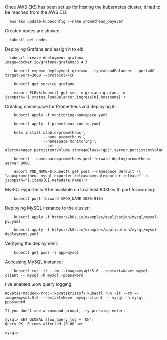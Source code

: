 Once AWS EKS has been set up for hosting the kubernetes cluster, it had to be reached from the AWS CLI:

```shell
  aws eks update-kubeconfig --name prometheus_payever
```

Created nodes are shown:

```shell
  kubectl get nodes
```

Deploying Grafana and assign it to elb:

```shell
  kubectl create deployment grafana --image=docker.io/grafana/grafana:5.4.3
```

```shell
    kubectl expose deployment grafana --type=LoadBalancer --port=80 --target-port=3000 --protocol=TCP
```

```shell
    kubectl get service grafana
```

```shell
    export ELB=$(kubectl get svc -n grafana grafana -o jsonpath='{.status.loadBalancer.ingress[0].hostname}')
```

Creating namespace for Prometheus and deploying it:


```shell
    kubectl apply -f monitoring-namespace.yaml
```

```shell
    kubectl apply -f prometheus-config.yaml
```

```shell
    helm install stable/prometheus \ 
                 --name prometheus \
                 --namespace monitoring \
                 --set alertmanager.persistentVolume.storageClass="gp2",server.persistentVolume.storageClass="gp2",server.service.type=LoadBalancer
```

```shell
    kubectl --namespace=prometheus port-forward deploy/prometheus-server 9090
```

```shell
    export POD_NAME=$(kubectl get pods --namespace default -l "app=prometheus-mysql-exporter,release=mysqlexporter-release" -o jsonpath="{.items[0].metadata.name}")
```

MySQL eyporter will be available on localhost:8080 with port forwarding:

```shell
    kubectl port-forward $POD_NAME 8080:9104
```

Deploying MySQL instance to the cluster:

```shell
    kubectl apply -f https://k8s.io/examples/application/mysql/mysql-pv.yaml
```

```shell
    kubectl apply -f https://k8s.io/examples/application/mysql/mysql-deployment.yaml
```

Verifying the deployment:

```shell
    kubectl get pods -l app=mysql
```

Accessing MySQL instance:

```shell
    kubectl run -it --rm --image=mysql:5.6 --restart=Never mysql-client -- mysql -h mysql -ppassword
```

I've enabled Slow query logging:

```shell
Kovatss-MacBook-Pro:~ kovatskristof$ kubectl run -it --rm --image=mysql:5.6 --restart=Never mysql-client -- mysql -h mysql -ppassword

If you don't see a command prompt, try pressing enter.

mysql> SET GLOBAL slow_query_log = 'ON';
Query OK, 0 rows affected (0.00 sec)

mysql> 
```
